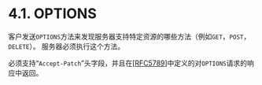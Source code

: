 # 4.1. OPTIONS

客户发送`OPTIONS`方法来发现服务器支持特定资源的哪些方法（例如`GET`，`POST`，`DELETE`）。 服务器必须执行这个方法。

必须支持“`Accept-Patch`”头字段，并且在[[RFC5789](https://tools.ietf.org/html/rfc5789)]中定义的对`OPTIONS`请求的响应中返回。
